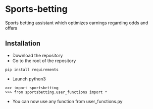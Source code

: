 # Sports-betting
Sports betting assistant which optimizes earnings regarding odds and offers

## Installation
- Download the repository
- Go to the root of the repository
```
pip install requirements
```
- Launch python3
```
>>> import sportsbetting
>>> from sportsbetting.user_functions import *
```
- You can now use any function from user_functions.py
